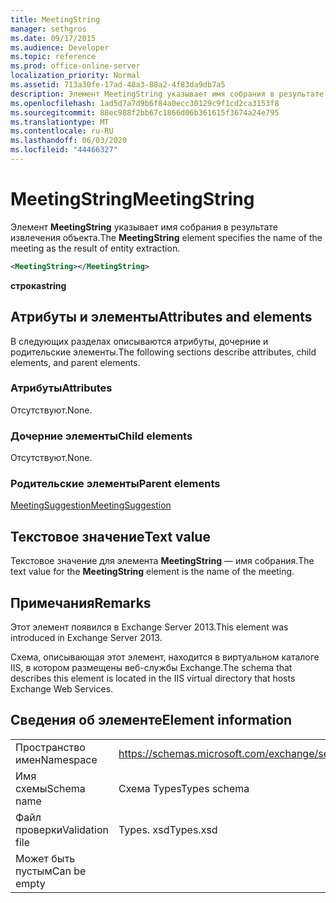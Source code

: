 ```yaml
---
title: MeetingString
manager: sethgros
ms.date: 09/17/2015
ms.audience: Developer
ms.topic: reference
ms.prod: office-online-server
localization_priority: Normal
ms.assetid: 713a30fe-17ad-48a3-88a2-4f83da9db7a5
description: Элемент MeetingString указывает имя собрания в результате извлечения объекта.
ms.openlocfilehash: 1ad5d7a7d9b6f84a0ecc30129c9f1cd2ca3153f8
ms.sourcegitcommit: 88ec988f2bb67c1866d06b361615f3674a24e795
ms.translationtype: MT
ms.contentlocale: ru-RU
ms.lasthandoff: 06/03/2020
ms.locfileid: "44466327"
---
```

# <a name="meetingstring"></a><span data-ttu-id="51f79-103">MeetingString</span><span class="sxs-lookup"><span data-stu-id="51f79-103">MeetingString</span></span>

<span data-ttu-id="51f79-104">Элемент **MeetingString** указывает имя собрания в результате извлечения объекта.</span><span class="sxs-lookup"><span data-stu-id="51f79-104">The **MeetingString** element specifies the name of the meeting as the result of entity extraction.</span></span> 
  
```XML
<MeetingString></MeetingString>
```

 <span data-ttu-id="51f79-105">**строка**</span><span class="sxs-lookup"><span data-stu-id="51f79-105">**string**</span></span>
## <a name="attributes-and-elements"></a><span data-ttu-id="51f79-106">Атрибуты и элементы</span><span class="sxs-lookup"><span data-stu-id="51f79-106">Attributes and elements</span></span>

<span data-ttu-id="51f79-107">В следующих разделах описываются атрибуты, дочерние и родительские элементы.</span><span class="sxs-lookup"><span data-stu-id="51f79-107">The following sections describe attributes, child elements, and parent elements.</span></span>
  
### <a name="attributes"></a><span data-ttu-id="51f79-108">Атрибуты</span><span class="sxs-lookup"><span data-stu-id="51f79-108">Attributes</span></span>

<span data-ttu-id="51f79-109">Отсутствуют.</span><span class="sxs-lookup"><span data-stu-id="51f79-109">None.</span></span>
  
### <a name="child-elements"></a><span data-ttu-id="51f79-110">Дочерние элементы</span><span class="sxs-lookup"><span data-stu-id="51f79-110">Child elements</span></span>

<span data-ttu-id="51f79-111">Отсутствуют.</span><span class="sxs-lookup"><span data-stu-id="51f79-111">None.</span></span>
  
### <a name="parent-elements"></a><span data-ttu-id="51f79-112">Родительские элементы</span><span class="sxs-lookup"><span data-stu-id="51f79-112">Parent elements</span></span>

[<span data-ttu-id="51f79-113">MeetingSuggestion</span><span class="sxs-lookup"><span data-stu-id="51f79-113">MeetingSuggestion</span></span>](meetingsuggestion.md)
  
## <a name="text-value"></a><span data-ttu-id="51f79-114">Текстовое значение</span><span class="sxs-lookup"><span data-stu-id="51f79-114">Text value</span></span>

<span data-ttu-id="51f79-115">Текстовое значение для элемента **MeetingString** — имя собрания.</span><span class="sxs-lookup"><span data-stu-id="51f79-115">The text value for the **MeetingString** element is the name of the meeting.</span></span> 
  
## <a name="remarks"></a><span data-ttu-id="51f79-116">Примечания</span><span class="sxs-lookup"><span data-stu-id="51f79-116">Remarks</span></span>

<span data-ttu-id="51f79-117">Этот элемент появился в Exchange Server 2013.</span><span class="sxs-lookup"><span data-stu-id="51f79-117">This element was introduced in Exchange Server 2013.</span></span>
  
<span data-ttu-id="51f79-118">Схема, описывающая этот элемент, находится в виртуальном каталоге IIS, в котором размещены веб-службы Exchange.</span><span class="sxs-lookup"><span data-stu-id="51f79-118">The schema that describes this element is located in the IIS virtual directory that hosts Exchange Web Services.</span></span>
  
## <a name="element-information"></a><span data-ttu-id="51f79-119">Сведения об элементе</span><span class="sxs-lookup"><span data-stu-id="51f79-119">Element information</span></span>

|||
|:-----|:-----|
|<span data-ttu-id="51f79-120">Пространство имен</span><span class="sxs-lookup"><span data-stu-id="51f79-120">Namespace</span></span>  <br/> |https://schemas.microsoft.com/exchange/services/2006/types  <br/> |
|<span data-ttu-id="51f79-121">Имя схемы</span><span class="sxs-lookup"><span data-stu-id="51f79-121">Schema name</span></span>  <br/> |<span data-ttu-id="51f79-122">Схема Types</span><span class="sxs-lookup"><span data-stu-id="51f79-122">Types schema</span></span>  <br/> |
|<span data-ttu-id="51f79-123">Файл проверки</span><span class="sxs-lookup"><span data-stu-id="51f79-123">Validation file</span></span>  <br/> |<span data-ttu-id="51f79-124">Types. xsd</span><span class="sxs-lookup"><span data-stu-id="51f79-124">Types.xsd</span></span>  <br/> |
|<span data-ttu-id="51f79-125">Может быть пустым</span><span class="sxs-lookup"><span data-stu-id="51f79-125">Can be empty</span></span>  <br/> ||
   

